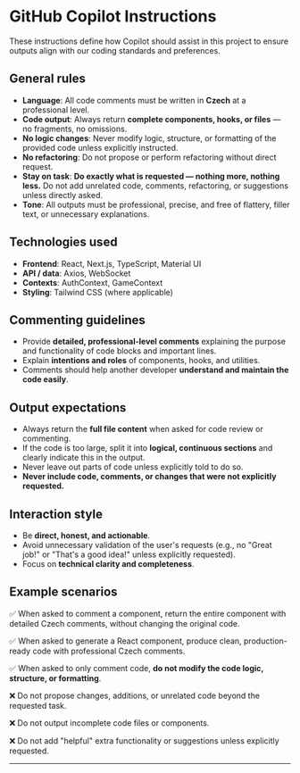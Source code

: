 # GitHub Copilot Instructions

These instructions define how Copilot should assist in this project to ensure outputs align with our coding standards and preferences.

## General rules

- **Language**: All code comments must be written in **Czech** at a professional level.
- **Code output**: Always return **complete components, hooks, or files** — no fragments, no omissions.
- **No logic changes**: Never modify logic, structure, or formatting of the provided code unless explicitly instructed.
- **No refactoring**: Do not propose or perform refactoring without direct request.
- **Stay on task**: **Do exactly what is requested — nothing more, nothing less.** Do not add unrelated code, comments, refactoring, or suggestions unless directly asked.
- **Tone**: All outputs must be professional, precise, and free of flattery, filler text, or unnecessary explanations.

## Technologies used

- **Frontend**: React, Next.js, TypeScript, Material UI
- **API / data**: Axios, WebSocket
- **Contexts**: AuthContext, GameContext
- **Styling**: Tailwind CSS (where applicable)

## Commenting guidelines

- Provide **detailed, professional-level comments** explaining the purpose and functionality of code blocks and important lines.
- Explain **intentions and roles** of components, hooks, and utilities.
- Comments should help another developer **understand and maintain the code easily**.

## Output expectations

- Always return the **full file content** when asked for code review or commenting.
- If the code is too large, split it into **logical, continuous sections** and clearly indicate this in the output.
- Never leave out parts of code unless explicitly told to do so.
- **Never include code, comments, or changes that were not explicitly requested.**

## Interaction style

- Be **direct, honest, and actionable**.
- Avoid unnecessary validation of the user's requests (e.g., no "Great job!" or "That's a good idea!" unless explicitly requested).
- Focus on **technical clarity and completeness**.

## Example scenarios

✅ When asked to comment a component, return the entire component with detailed Czech comments, without changing the original code.

✅ When asked to generate a React component, produce clean, production-ready code with professional Czech comments.

✅ When asked to only comment code, **do not modify the code logic, structure, or formatting**.

❌ Do not propose changes, additions, or unrelated code beyond the requested task.

❌ Do not output incomplete code files or components.

❌ Do not add "helpful" extra functionality or suggestions unless explicitly requested.

---

